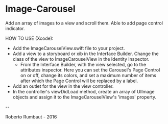 # Image-Carousel

Add an array of images to a view and scroll them.
Able to add page control indicator.

HOW TO USE (Xcode):

- Add the ImageCarouselView.swift file to your project.
- Add a view to a storyboard or xib in the Interface Builder. Change the class of the view to ImageCarouselView in the Identity Inspector.
	* From the Interface Builder, with the view selected, go to the attributes inspector. Here you can set the Carousel's Page Control on or off, change its colors, and set a maximum number of items after which the Page Control will be replaced by a label.
- Add an outlet for the view in the view controller.
- In the controller's viewDidLoad method, create an array of UIImage objects and assign it to the ImageCarouselView's 'images' property.


--

Roberto Rumbaut - 2016